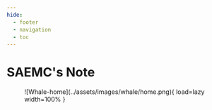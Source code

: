 ```yaml
---
hide:
  - footer
  - navigation
  - toc
---
```


# SAEMC's Note

<figure markdown>
  ![Whale-home](../assets/images/whale/home.png){ load=lazy width=100% }
</figure>
